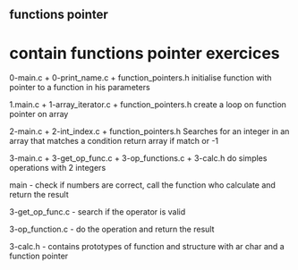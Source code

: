 ## functions pointer

# contain functions pointer exercices

0-main.c + 0-print_name.c + function_pointers.h
 initialise function with pointer to a function in his parameters

1.main.c + 1-array_iterator.c + function_pointers.h
 create a loop on function pointer on array

2-main.c + 2-int_index.c + function_pointers.h
  Searches for an integer in an array that matches a condition return array if match or -1

3-main.c + 3-get_op_func.c + 3-op_functions.c + 3-calc.h
 do simples operations with 2 integers

 main - check if numbers are correct, call the function who calculate
 and return the result

 3-get_op_func.c - search if the operator is valid

 3-op_function.c - do the operation and return the result

 3-calc.h - contains prototypes of function and structure with ar char
 and a function pointer
